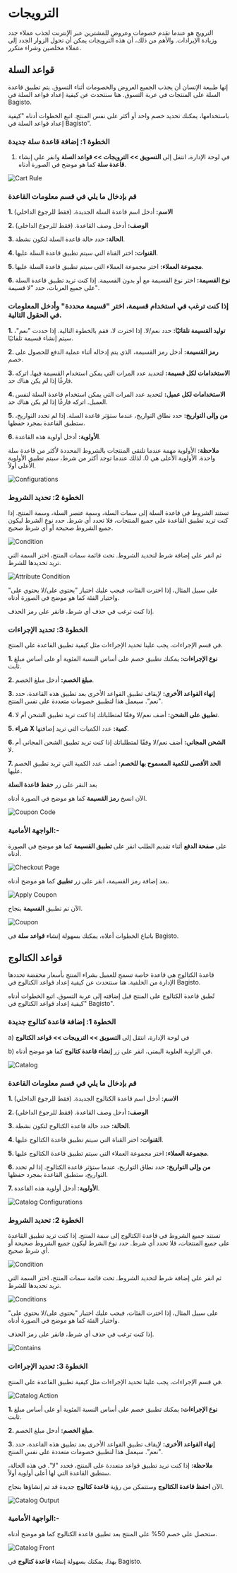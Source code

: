 # الترويجات

الترويج هو عندما تقدم خصومات وعروض للمشترين عبر الإنترنت لجذب عملاء جدد وزيادة الإيرادات. والأهم من ذلك، أن هذه الترويجات يمكن أن تحول الزوار الجدد إلى عملاء مخلصين وشراء متكرر.

## قواعد السلة

إنها طبيعة الإنسان أن يجذب الجميع العروض والخصومات أثناء التسوق. يتم تطبيق قاعدة السلة على المنتجات في عربة التسوق. هنا سنتحدث عن كيفية إعداد قواعد السلة في Bagisto.

باستخدامها، يمكنك تحديد خصم واحد أو أكثر على نفس المنتج. اتبع الخطوات أدناه "كيفية إعداد قواعد السلة في Bagisto".

### الخطوة 1: إضافة قاعدة سلة جديدة

1. في لوحة الإدارة، انتقل إلى **التسويق >> الترويجات >> قواعد السلة** وانقر على إنشاء **قاعدة سلة** كما هو موضح في الصورة أدناه.

![Cart Rule](../../assets/2.2.0/images/marketing/createCartrule.png)


### قم بإدخال ما يلي في قسم معلومات القاعدة

**1. الاسم:** أدخل اسم قاعدة السلة الجديدة. (فقط للرجوع الداخلي)

**2. الوصف:** أدخل وصف القاعدة. (فقط للرجوع الداخلي)

**3. الحالة:** حدد حالة قاعدة السلة لتكون نشطة.

**4. القنوات:** اختر القناة التي سيتم تطبيق قاعدة السلة عليها.

**5. مجموعة العملاء:** اختر مجموعة العملاء التي سيتم تطبيق قاعدة السلة عليها.

**6. نوع القسيمة:** اختر نوع القسيمة مع أو بدون القسيمة. إذا كنت تريد تطبيق قاعدة السلة على جميع العربات، حدد "لا قسيمة".

### إذا كنت ترغب في استخدام قسيمة، اختر "قسيمة محددة" وأدخل المعلومات في الحقول التالية.

**1. توليد القسيمة تلقائيًا:** حدد نعم/لا. إذا اخترت لا، فقم بالخطوة التالية. إذا حددت "نعم"، سيتم إنشاء قسيمة تلقائيًا.

**2. رمز القسيمة:** أدخل رمز القسيمة، الذي يتم إدخاله أثناء عملية الدفع للحصول على خصم.

**3. الاستخدامات لكل قسيمة:** لتحديد عدد المرات التي يمكن استخدام القسيمة فيها. اتركه فارغًا إذا لم يكن هناك حد.

**4. الاستخدامات لكل عميل:** لتحديد عدد المرات التي يمكن استخدام قاعدة السلة لنفس العميل. اتركه فارغًا إذا لم يكن هناك حد.

**5. من وإلى التواريخ:** حدد نطاق التواريخ، عندما ستؤثر قاعدة السلة. إذا لم تحدد التواريخ، ستطبق القاعدة بمجرد حفظها.

**6. الأولوية:** أدخل أولوية هذه القاعدة.

**ملاحظة:** الأولوية مهمة عندما تلتقي المنتجات بالشروط المحددة لأكثر من قاعدة سلة واحدة. الأولوية الأعلى هي 0. لذلك عندما توجد أكثر من شرط، سيتم تطبيق الأولوية الأعلى أولاً.

![Configurations](../../assets/2.2.0/images/marketing/configurations.png)


### الخطوة 2: تحديد الشروط

تستند الشروط في قاعدة السلة إلى سمات السلة، وسمة عنصر السلة، وسمة المنتج. إذا كنت تريد تطبيق القاعدة على جميع المنتجات، فلا تحدد أي شرط. حدد نوع الشرط ليكون جميع الشروط صحيحة أو أي شرط صحيح.

![Condition](../../assets/2.2.0/images/marketing/condition.png)


ثم انقر على إضافة شرط لتحديد الشروط. تحت قائمة سمات المنتج، اختر السمة التي تريد تحديدها للشرط.

![Attribute Condition](../../assets/2.2.0/images/marketing/attributeCondition.png)


على سبيل المثال، إذا اخترت الفئات، فيجب عليك اختيار "يحتوي على/لا يحتوي على" واختيار الفئة كما هو موضح في الصورة أدناه.

إذا كنت ترغب في حذف أي شرط، فانقر على رمز الحذف.

### الخطوة 3: تحديد الإجراءات

في قسم الإجراءات، يجب علينا تحديد الإجراءات مثل كيفية تطبيق القاعدة على المنتج.

**1. نوع الإجراءات:** يمكنك تطبيق خصم على أساس النسبة المئوية أو على أساس مبلغ ثابت.

**2. مبلغ الخصم:** أدخل مبلغ الخصم.

**3. إنهاء القواعد الأخرى:** لإيقاف تطبيق القواعد الأخرى بعد تطبيق هذه القاعدة، حدد "نعم". سيعمل هذا لتطبيق خصومات متعددة على نفس المنتج.

**4. تطبيق على الشحن:** أضف نعم/لا وفقًا لمتطلباتك إذا كنت تريد تطبيق الشحن أم لا.

**5. شراء X كمية:** عدد الكميات التي تريد إضافتها.

**6. الشحن المجاني:** أضف نعم/لا وفقًا لمتطلباتك إذا كنت تريد تطبيق الشحن المجاني أم لا.

**7. الحد الأقصى للكمية المسموح بها للخصم:** أضف عدد الكمية التي تريد تطبيق الخصم عليها.

بعد النقر على زر **حفظ قاعدة السلة** 

الآن انسخ **رمز القسيمة** كما هو موضح في الصورة أدناه.

![Coupon Code](../../assets/2.2.0/images/marketing/couponCode.png)


### الواجهة الأمامية:-

على **صفحة الدفع** أثناء تقديم الطلب انقر على **تطبيق القسيمة** كما هو موضح في الصورة أدناه.

![Checkout Page](../../assets/2.2.0/images/marketing/checkoutPage.png)


بعد إضافة رمز القسيمة، انقر على زر **تطبيق** كما هو موضح أدناه.

![Apply Coupon](../../assets/2.2.0/images/marketing/applyCoupon.png)


الآن تم تطبيق **القسيمة** بنجاح.

![Coupon](../../assets/2.2.0/images/marketing/couponApplied.png)


باتباع الخطوات أعلاه، يمكنك بسهولة إنشاء **قواعد سلة** في Bagisto.
## قواعد الكتالوج

قاعدة الكتالوج هي قاعدة خاصة تسمح للعميل بشراء المنتج بأسعار مخفضة تحددها الإدارة من الخلفية. هنا سنتحدث عن كيفية إعداد قواعد الكتالوج في Bagisto.

تُطبق قاعدة الكتالوج على المنتج قبل إضافته إلى عربة التسوق. اتبع الخطوات أدناه "كيفية إعداد قواعد الكتالوج في Bagisto".

### الخطوة 1: إضافة قاعدة كتالوج جديدة

a) في لوحة الإدارة، انتقل إلى **التسويق >> الترويجات >> قواعد الكتالوج**

b) في الزاوية العلوية اليمنى، انقر على زر **إنشاء قاعدة كتالوج** كما هو موضح أدناه.

![Catalog](../../assets/2.2.0/images/marketing/catalogRule.png)

### قم بإدخال ما يلي في قسم معلومات القاعدة

**1. الاسم:** أدخل اسم قاعدة الكتالوج الجديدة. (فقط للرجوع الداخلي)

**2. الوصف:** أدخل وصف القاعدة. (فقط للرجوع الداخلي)

**3. الحالة:** حدد حالة قاعدة الكتالوج لتكون نشطة.

**4. القنوات:** اختر القناة التي سيتم تطبيق قاعدة الكتالوج عليها.

**5. مجموعة العملاء:** اختر مجموعة العملاء التي سيتم تطبيق قاعدة الكتالوج عليها.

**6. من وإلى التواريخ:** حدد نطاق التواريخ، عندما ستؤثر قاعدة الكتالوج. إذا لم تحدد التواريخ، ستطبق القاعدة بمجرد حفظها.

**7. الأولوية:** أدخل أولوية هذه القاعدة.

![Catalog Configurations](../../assets/2.2.0/images/marketing/catalogConfigurations.png)

### الخطوة 2: تحديد الشروط

تستند جميع الشروط في قاعدة الكتالوج إلى سمة المنتج. إذا كنت تريد تطبيق القاعدة على جميع المنتجات، فلا تحدد أي شرط. حدد نوع الشرط ليكون جميع الشروط صحيحة أو أي شرط صحيح.

![Condition](../../assets/2.2.0/images/marketing/condition.png)

ثم انقر على إضافة شرط لتحديد الشروط. تحت قائمة سمات المنتج، اختر السمة التي تريد تحديدها للشرط.

![Conditions](../../assets/2.2.0/images/marketing/catalogConditions.png)

على سبيل المثال، إذا اخترت الفئات، فيجب عليك اختيار "يحتوي على/لا يحتوي على" واختيار الفئة كما هو موضح في الصورة أدناه.

إذا كنت ترغب في حذف أي شرط، فانقر على رمز الحذف.

![Contains](../../assets/2.2.0/images/marketing/contains.png)

### الخطوة 3: تحديد الإجراءات

في قسم الإجراءات، يجب علينا تحديد الإجراءات مثل كيفية تطبيق القاعدة على المنتج.

![Catalog Action](../../assets/2.2.0/images/marketing/catalogAction.png)

**1. نوع الإجراءات:** يمكنك تطبيق خصم على أساس النسبة المئوية أو على أساس مبلغ ثابت.

**2. مبلغ الخصم:** أدخل مبلغ الخصم.

**3. إنهاء القواعد الأخرى:** لإيقاف تطبيق القواعد الأخرى بعد تطبيق هذه القاعدة، حدد "نعم". سيعمل هذا لتطبيق خصومات متعددة على نفس المنتج.

**ملاحظة:** إذا كنت تريد تطبيق قواعد متعددة على المنتج، فحدد "لا". في هذه الحالة، ستطبق القاعدة التي لها أعلى أولوية أولاً.

الآن **احفظ قاعدة الكتالوج** وستتمكن من رؤية **قاعدة كتالوج** جديدة قد تم إنشاؤها بنجاح.

![Catalog Output](../../assets/2.2.0/images/marketing/catalogOutput.png)

### الواجهة الأمامية:-

ستحصل على خصم 50% على المنتج بعد تطبيق قاعدة الكتالوج كما هو موضح أدناه.

![Catalog Front](../../assets/2.2.0/images/marketing/catalogFront.png)

بهذا، يمكنك بسهولة إنشاء **قاعدة كتالوج** في Bagisto.
